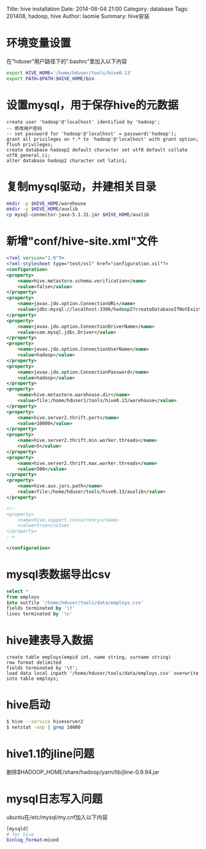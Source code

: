 Title: hive installation
Date: 2014-08-04 21:00
Category: database
Tags: 201408, hadoop, hive
Author: laomie
Summary: hive安装

环境变量设置
=========================
在"hduser“用户路径下的".bashrc”里加入以下内容
```bash
export HIVE_HOME='/home/hduser/tools/hive0.13'
export PATH=$PATH:$HIVE_HOME/bin
```

设置mysql，用于保存hive的元数据
===================================
```
create user 'hadoop'@'localhost' identified by 'hadoop';
-- 修改用户密码
-- set password for 'hadoop'@'localhost' = password('hadoop');
grant all privileges on *.* to 'hadoop'@'localhost' with grant option;
flush privileges;
create database hadoop2 default character set utf8 default collate utf8_general_ci;
alter database hadoop2 character set latin1;
```

复制mysql驱动，并建相关目录
================================
```bash
mkdir -p $HIVE_HOME/warehouse
mkdir -p $HIVE_HOME/auxlib
cp mysql-connector-java-5.1.31.jar $HIVE_HOME/auxlib
```

新增"conf/hive-site.xml"文件
================================
```xml
<?xml version="1.0"?>
<?xml-stylesheet type="text/xsl" href="configuration.xsl"?>
<configuration>
<property>
    <name>hive.metastore.schema.verification</name>
    <value>false</value>
</property>
<property>
    <name>javax.jdo.option.ConnectionURL</name>
    <value>jdbc:mysql://localhost:3306/hadoop2?createDatabaseIfNotExist=true</value>
</property>
<property>
    <name>javax.jdo.option.ConnectionDriverName</name>
    <value>com.mysql.jdbc.Driver</value>
</property>
<property>
    <name>javax.jdo.option.ConnectionUserName</name>
    <value>hadoop</value>
</property>
<property>
    <name>javax.jdo.option.ConnectionPassword</name>
    <value>hadoop</value>
</property>
<property>
    <name>hive.metastore.warehouse.dir</name>
    <value>file:/home/hduser1/tools/hive0.13/warehouse</value>
</property>
<property>
    <name>hive.server2.thrift.port</name>
    <value>10000</value>
</property>
<property>
    <name>hive.server2.thrift.min.worker.threads</name>
    <value>5</value>
</property>
<property>
    <name>hive.server2.thrift.max.worker.threads</name>
    <value>500</value>
</property>
<property>
    <name>hive.aux.jars.path</name>
    <value>file:/home/hduser/tools/hive0.13/auxlib</value>
</property>

<!--
<property>
    <name>hive.support.concurrency</name>
    <value>true</value>
</property>
-->

</configuration>

```
mysql表数据导出csv
============================
```sql
select *
from employs
into outfile '/home/hduser/tools/data/employs.csv'
fields terminated by '\t'
lines terminated by '\n'
```

hive建表导入数据
=======================
```
create table employs(empid int, name string, surname string)
row format delimited
fields terminated by '\t';
load data local inpath '/home/hduser/tools/data/employs.csv' overwrite into table employs;
```

hive启动
=====================
```bash
$ hive --service hiveserver2
$ netstat -anp | grep 10000
```

hive1.1的jline问题
=======================
删除$HADOOP_HOME/share/hadoop/yarn/lib/jline-0.9.94.jar

mysql日志写入问题
=============================
ubuntu在/etc/mysql/my.cnf加入以下内容
```bash
[mysqld]                                                                                                                
# for hive                                                                                                              
binlog_format=mixed 
```
